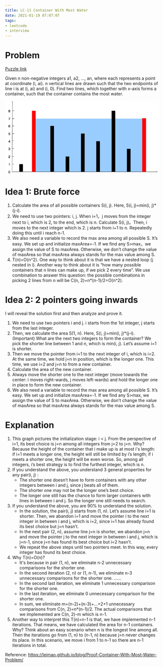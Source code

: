 ```yaml
---
title: LC-11 Container With Most Water
date: 2021-01-19 07:07:07
tags: 
- leetcode
- interview
---
```

# Problem

[Puzzle link](https://leetcode.com/problems/container-with-most-water/)

Given n non-negative integers a1, a2, ..., an, where each represents a point at coordinate (i, ai). n vertical lines are drawn such that the two endpoints of line i is at (i, ai) and (i, 0). Find two lines, which together with x-axis forms a container, such that the container contains the most water.

![problem](lc-11-container/question.jpg)

# Idea 1: Brute force

1. Calculate the area of all possible containers S(i, j). Here, S(i, j)=min(i, j)*(j-i).
2. We need to use two pointers: i, j. When i=1，j moves from the integer next to i, which is 2, to the end, which is n. Calculate S(i, j)。Then, i moves to the next integer which is 2. j starts from i+1 to n. Repeatedly doing this until i reach n-1.
3. We also need a variable to record the max area among all possible S. It’s easy. We set up and initialize maxArea=-1. If we find any S>max，we assign the value of S to maxArea. Otherwise, we don’t change the value of maxArea so that maxArea always stands for the max value among S.
4. T(n)=O(n^2). One way to think about it is that we have a nested loop (j nested in i). Another way to think about it is “how many possible containers that n lines can make up, if we pick 2 every time”. We use combination to answer this question: the possible combinations in picking 2 lines from n will be C(n, 2)=n*(n-1)/2=O(n^2).

# Idea 2: 2 pointers going inwards

I will reveal the solution first and then analyze and prove it.
1. We need to use two pointers i and j. i starts from the 1st integer, j starts from the last integer.
2. Then, we calculate the area S(1, n). Here, S(i, j)=min(i, j)*(j-i).
(Important) What are the next two integers to form the container? We pick the shorter line between 1 and n, which is min(i, j). Let’s assume i=1 is shorter.
3. Then we move the pointer from i=1 to the next integer of i, which is i=2. At the same time, we hold j=n in position, which is the longer one. This time, we use i=2 and j=n to from a new container.
4. Calculate the area of the new container.
5. Always move the shorter one to the next integer (move towards the center: i moves right-wards, j moves left-wards) and hold the longer one in place to form the new container.
6. We also need a variable to record the max area among all possible S. It’s easy. We set up and initialize maxArea=-1. If we find any S>max, we assign the value of S to maxArea. Otherwise, we don’t change the value of maxArea so that maxArea always stands for the max value among S.

# Explanation 

1. This graph pictures the initialization stage: i < j. From the perspective of i=1, its best choice is j=n among all integers from j=2 to j=n. Why? Because the height of the container that i make up is at most i's length: if i=1 meets a longer one, the height will still be limited by i’s length; if i meets a shorter one, the height will be even worse. So, among all integers, i’s best strategy is to find the furthest integer, which is n.
2. If you understand the above, you understand 3 general properties for any pair(i, j) :
    * The shorter one doesn’t have to form containers with any other integers between i and j, since j beats all of them.
    * The shorter one may not be the longer one’s best choice.
    * The longer one still has the chance to form larger containers with lines in between i and j. So the longer one still needs to search.
3. If you understand the above, you are 90% to understand the solution.
    * In the solution, the pair(i, j) starts from (1, n). Let’s assume line i=1 is shorter. Then, we abandon i=1 and move the pointer i to the next integer in between i and j, which is i=2, since i=1 has already found its best choice but j=n hasn’t.
    * In the next pair (2, n), assume line j=n is shorter, we abandon j=n and move the pointer j to the next integer in between i and j, which is j=n-1, since j=n has found its best choice but i=2 hasn’t.
    * We repeat the above steps until two pointers meet. In this way, every integer has found its best choice.
4. Why T(n)=O(n)?
    * It's because in pair (1, n), we eliminate n-2 unnecessary comparisons for the shorter one.
    * In the second iteration (2, n) or (1, n-1), we eliminate n-3 unnecessary comparisons for the shorter one.
    ......
    * In the second last iteration, we eliminate 1 unnecessary comparison for the shorter one.
    * In the last iteration, we eliminate 0 unnecessary comparison for the shorter one.
    * In sum, we eliminate m=(n-2)+(n-3)+...+2+1 unnecessary comparisons from C(n, 2)=n*(n-1)/2. The actual comparisons that we implemented are C(n, 2)-m which is n-1.
5. Another way to interpret this T(n)=n-1 is that, we have implemented n-1 iterations. That means, we have calculated the area for n-1 containers. Why? Think about an easy scenario when n is the longest line among all. Then the iterations go from (1, n) to (n-1, n) because j=n never changes its place. In this scenario, we move i from 1 to n-1 so there are n-1 iterations in total.

Reference: https://leimao.github.io/blog/Proof-Container-With-Most-Water-Problem/
